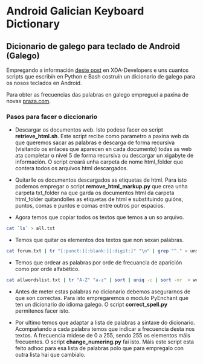 Android Galician Keyboard Dictionary
====================================

## Dicionario de galego para teclado de Android (Galego)

Empregando a información [deste post](http://forum.xda-developers.com/showthread.php?t=1027207) en XDA-Developers e uns cuantos scripts que escribín en Python e Bash costruín un dicionario de galego para os nosos teclados en Android.

Para obter as frecuencias das palabras en galego empreguei a paxina de novas [praza.com](http://praza.com).


### Pasos para facer o diccionario

  * Descargar os documentos web. Isto podese facer co script **retrieve_html.sh**. Este script recibe como parametro a paxina web da que queremos sacar as palabras e descarga de forma recursiva (visitando os enlaces que aparecen en cada documento) todas as web ata completar o nivel 5 de forma recursiva ou descargar un xigabyte de información. O script creará unha carpeta de nome html_folder que contera todos os arquivos html descargados.

  * Quitarlle os documentos descargados as etiquetas de html. Para isto podemos empregar o script **remove_html_markup.py** que crea unha carpeta txt_folder na que garda os documentos html da carpeta html_folder quitandolles as etiquetas de html e substituindo guións, puntos, comas e puntos e comas entre outros por espacios.

  * Agora temos que copiar todos os textos que temos a un so arquivo.
  ```bash
  cat `ls` > all.txt
  ```

  * Temos que quitar os elementos dos textos que non sexan palabras.

  ```bash
  cat forum.txt | tr "[:punct:][:blank:][:digit:]" "\n" | grep "^." > unsortedallwordslist.txt
  ```
	 
 * Temos que ordear as palabras por orde de frecuancia de aparición como por orde alfabético. 

  ```bash
  cat allwordslist.txt | tr "A-Z" "a-z" | sort | uniq -c | sort -nr  > words.txt
  ```

  * Antes de meter estas palabras no dicionario debemos asegurarnos de que son correctas. Para isto empregaremos o modulo PyEnchant que ten un dicionario do idioma galego. O script **correct_spell.py** permitenos facer isto.

  * Por ultimo temos que adaptar a lista de palabras a sintaxe do dicionario. Acompañando a cada palabra temos que indicar a frecuencia desta nos textos. A frecuencia midese de 0 a 255, sendo 255 os elementos máis frecuentes. O script **change_numering.py** fai isto. Máis este script esta feito adhoc para esa lista de palabras polo que para empregalo con outra lista hai que cambialo.

